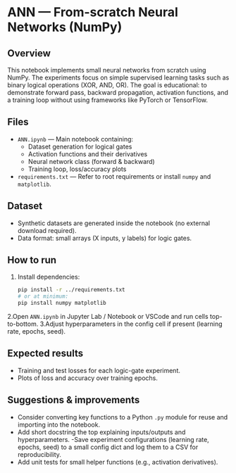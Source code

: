# ANN — From-scratch Neural Networks (NumPy)

## Overview
This notebook implements small neural networks from scratch using NumPy. The experiments focus on simple supervised learning tasks such as binary logical operations (XOR, AND, OR). The goal is educational: to demonstrate forward pass, backward propagation, activation functions, and a training loop without using frameworks like PyTorch or TensorFlow.

## Files
- `ANN.ipynb` — Main notebook containing:
  - Dataset generation for logical gates
  - Activation functions and their derivatives
  - Neural network class (forward & backward)
  - Training loop, loss/accuracy plots
- `requirements.txt` — Refer to root requirements or install `numpy` and `matplotlib`.

## Dataset
- Synthetic datasets are generated inside the notebook (no external download required).
- Data format: small arrays (X inputs, y labels) for logic gates.

## How to run
1. Install dependencies:
   ```bash
   pip install -r ../requirements.txt
   # or at minimum:
   pip install numpy matplotlib
   ```
2.Open `ANN.ipynb` in Jupyter Lab / Notebook or VSCode and run cells top-to-bottom.
3.Adjust hyperparameters in the config cell if present (learning rate, epochs, seed).

## Expected results
- Training and test losses for each logic-gate experiment.
- Plots of loss and accuracy over training epochs.

## Suggestions & improvements
- Consider converting key functions to a Python `.py` module for reuse and importing into the notebook.
- Add short docstring the top explaining inputs/outputs and hyperparameters.
-Save experiment configurations (learning rate, epochs, seed) to a small config dict and log them to a CSV for reproducibility. 
- Add unit tests for small helper functions (e.g., activation derivatives).
